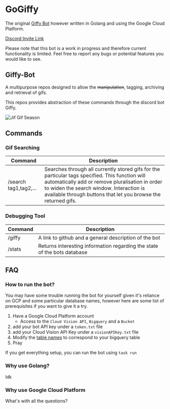 
# GoGiffy
The original [Giffy Bot](https://github.com/maxcraig112/Giffy-bot) however written in Golang and using the Google Cloud Platform.

[Discord Invite Link](https://discord.com/oauth2/authorize?client_id=1220642492173778996&permissions=2684472384&scope=bot+applications.commands)

Please note that this bot is a work in progress and therefore current functionality is limited. Feel free to report any bugs or potential features you would like to see.
## Giffy-Bot
A multipurpose repos designed to allow the ~~manipulation~~, tagging, archiving and retrieval of gifs.

This repos provides abstraction of these commands through the discord bot Giffy.

![Jif Gif Season](https://c.tenor.com/oylHwLtwhbsAAAAC/gif-jif.gif)

## Commands

### Gif Searching
| Command  | Description |
| ------------- | ------------- |
| /search tag1,tag2,...  | Searches through all currently stored gifs for the particular tags specified. This function will automatically add or remove pluralisation in order to widen the search window. Interaction is available through buttons that let you browse the returned gifs.  |

### Debugging Tool
| Command  | Description |
| ------------- | ------------- |
| /giffy  | A link to github and a general description of the bot  |
| /stats  | Returns interesting information regarding the state of the bots database  |



## FAQ
### How to run the bot?

You may have some trouble running the bot for yourself given it's reliance on GCP and some particular database names, however here are some list of prerequisites if you want to give it a try.
1. Have a Google Cloud Platform account
    - Access to the `Cloud Vision API`, `Bigquery` and a `Bucket`
2. add your bot API key under a `token.txt` file
3. add your Cloud Vision API Key under a `visionAPIKey.txt` file
4. Modify the [table names](https://github.com/maxcraig112/GoGiffy/blob/main/src/bigquery.go#L14-L17) to correspond to your bigquery table
5. Pray

If you get everything setup, you can run the bot using `task run`

### Why use Golang?
Idk
### Why use Google Cloud Platform
What's with all the questions?